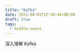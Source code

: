```yaml
---
title: "Kafka"
date: 2021-08-01T17:59:44+08:00
draft: true
tags:
  - middle-aware
---
```

深入理解 Kafka

